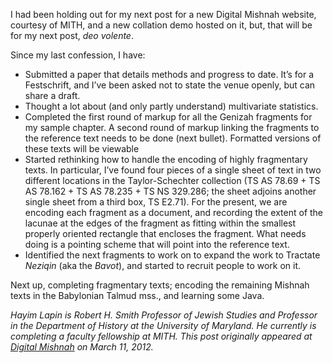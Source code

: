 I had been holding out for my next post for a new Digital Mishnah website, courtesy of MITH, and a new collation demo hosted on it, but, that will be for my next post, _deo volente_.

Since my last confession, I have:

- Submitted a paper that details methods and progress to date. It’s for a Festschrift, and I’ve been asked not to state the venue openly, but can share a draft.
- Thought a lot about (and only partly understand) multivariate statistics.
- Completed the first round of markup for all the Genizah fragments for my sample chapter. A second round of markup linking the fragments to the reference text needs to be done (next bullet). Formatted versions of these texts will be viewable
- Started rethinking how to handle the encoding of highly fragmentary texts. In particular, I’ve found four pieces of a single sheet of text in two different locations in the Taylor-Schechter collection (TS AS 78.69 + TS AS 78.162 + TS AS 78.235 + TS NS 329.286; the sheet adjoins another single sheet from a third box, TS E2.71). For the present, we are encoding each fragment as a document, and recording the extent of the lacunae at the edges of the fragment as fitting within the smallest properly oriented rectangle that encloses the fragment. What needs doing is a pointing scheme that will point into the reference text.
- Identified the next fragments to work on to expand the work to Tractate _Neziqin_ (aka the _Bavot_), and started to recruit people to work on it.

Next up, completing fragmentary texts; encoding the remaining Mishnah texts in the Babylonian Talmud mss., and learning some Java.

_Hayim Lapin is Robert H. Smith Professor of Jewish Studies and Professor in the Department of History at the University of Maryland. He currently is completing a faculty fellowship at MITH. This post originally appeared at [Digital Mishnah](http://www.digitalmishnah.org/uncategorized/housekeeping/) on March 11, 2012._